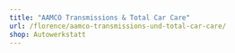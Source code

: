 ```yaml
---
title: "AAMCO Transmissions & Total Car Care"
url: /florence/aamco-transmissions-und-total-car-care/
shop: Autowerkstatt
---
```

